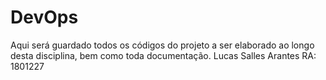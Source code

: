 # DevOps
Aqui será guardado todos os códigos do projeto a ser elaborado ao longo desta disciplina, bem como toda documentação.
Lucas Salles Arantes
RA: 1801227
